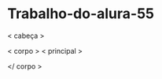 # Trabalho-do-alura-55
<!DOCTYPE html>

<html lang="pt" >

< cabeça >

<script src=

"https://cdnjs.cloudflare.com/ajax/libs/p5.j s/1.10.0/p5.js" ></script>

<script src=

"https://cdnjs.cloudflare.com/ajax/libs/p5.j 5/1.10.0/addons/p5.sound.min.js"></script

>

<link rel="folha de estilo tipo = "texto/css" href "estilo.css" >

<meta conjunto de caracteres = "utf-8"

/>


</ cabeça >


< corpo >


< principal >


</principal >

<script src= "sketch.js"></script>

</ corpo >

</html>
